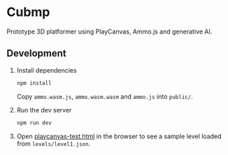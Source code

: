 # Cubmp

Prototype 3D platformer using PlayCanvas, Ammo.js and generative AI.

## Development

1. Install dependencies

   ```bash
   npm install
   ```

   Copy `ammo.wasm.js`, `ammo.wasm.wasm` and `ammo.js` into `public/`.

2. Run the dev server

   ```bash
   npm run dev
   ```

3. Open [playcanvas-test.html](./playcanvas-test.html) in the browser to see a sample level loaded from `levels/level1.json`.
